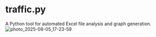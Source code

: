 # traffic.py

A Python tool for automated Excel file analysis and graph generation.
![photo_2025-08-05_17-23-59](https://github.com/user-attachments/assets/8953365d-c64f-44ba-93e9-d836e49ec490)
